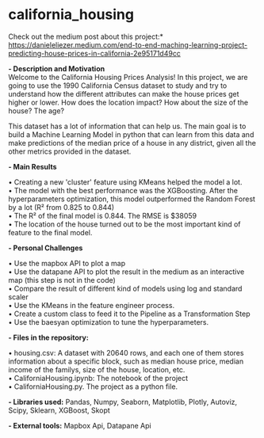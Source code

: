 # california_housing

Check out the medium post about this project:* https://danieleliezer.medium.com/end-to-end-maching-learning-project-predicting-house-prices-in-california-2e95171d49cc

**- Description and Motivation** <br/>
Welcome to the California Housing Prices Analysis! In this project, we are going to use the 1990 California Census dataset to study and try to understand how the different attributes can make the house prices get higher or lower. How does the location impact? How about the size of the house? The age?

This dataset has a lot of information that can help us. The main goal is to build a Machine Learning Model in python that can learn from this data and make predictions of the median price of a house in any district, given all the other metrics provided in the dataset.

**- Main Results**

• Creating a new 'cluster' feature using KMeans helped the model a lot. <br/>
• The model with the best performance was the XGBoosting. After the hyperparameters optimization, this model outperformed the Random Forest by a lot (R² from 0.825 to 0.844) <br/>
• The R² of the final model is 0.844. The RMSE is $38059 <br/>
• The location of the house turned out to be the most important kind of feature to the final model.

**- Personal Challenges**

• Use the mapbox API to plot a map <br/>
• Use the datapane API to plot the result in the medium as an interactive map (this step is not in the code) <br/>
• Compare the result of different kind of models using log and standard scaler <br/>
• Use the KMeans in the feature engineer process. <br/>
• Create a custom class to feed it to the Pipeline as a Transformation Step <br/>
• Use the baesyan optimization to tune the hyperparameters. 


**- Files in the repository:**

• housing.csv: A dataset with 20640 rows, and each one of them stores information about a specific block, such as median house price, median income of the familys, size of the house, location, etc. <br/>
• CaliforniaHousing.ipynb: The notebook of the project <br/>
• CaliforniaHousing.py. The project as a python file.

**- Libraries used:**
Pandas, Numpy, Seaborn, Matplotlib, Plotly, Autoviz, Scipy, Sklearn, XGBoost, Skopt

**- External tools:**
Mapbox Api, Datapane Api
